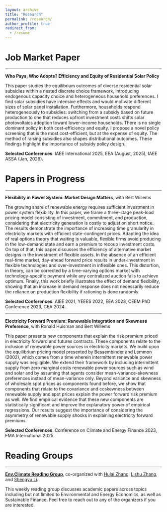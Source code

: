 ```yaml
---
layout: archive
title: "Research"
permalink: /research/
author_profile: true
redirect_from:
  - /resume
---
```


Job Market Paper
======
***
**Who Pays, Who Adopts? Efficiency and Equity of Residential Solar Policy**

This paper studies the equilibrium outcomes of diverse residential solar subsidies within a nested discrete choice framework, introducing endogenous capacity choice and heterogeneous household preferences. I find solar subsidies have intensive effects and would motivate different sizes of solar panel installation. Furthermore, households respond heterogeneously to subsidies: switching from a subsidy based on future production to one that reduces upfront investment costs shifts solar photovoltaics adoption toward lower-income households. There is no single dominant policy in both cost-efficiency and equity. I propose a novel policy screening that is the most cost-efficient, but at the expense of equity. The method of raising subsidies also shapes distributional outcomes. These findings highlight the importance of subsidy policy design.

**Selected Conferences**: IAEE International 2025, EEA (August, 2025), IAEE ASSA (Jan, 2026).

Papers in Progress
======
***
**Flexibility in Power System: Market Design Matters**, with Bert Willems

<!--[Flexibility in Power System: Market Design Matters](/files/PhD_Project_1_Dongchen.pdf)-->
The growing share of renewable energy requires sufficient investment in power system flexibility. In this paper, we frame a three-stage peak-load pricing model consisting of investment, commitment, and production, considering that electricity generation is costly to adjust on short notice. The results demonstrate the importance of increasing time granularity in electricity markets with efficient state-contingent prices. Adapting the idea of real options theory that waiting is valuable, flexible firms avoid producing in the low-demand state and earn a premium to recoup investment costs.
On top of that, this paper discusses the efficiency of alternative market designs in the investment of flexible assets. In the absence of an efficient real-time market, day-ahead forward price results in under-investment in flexible technologies and over-investment in inflexible ones. This distortion, in theory, can be corrected by a time-varying options market with technology-specific payment while any centralized auction fails to achieve optimum. Finally, this work briefly illustrates the effect of demand flexibility, showing that an increase in demand response does not necessarily reduce the reliance on production flexibility if rationing is done randomly.

**Selected Conferences**: AIEE 2021, YEEES 2022, EEA 2023, CEEM PhD Conference 2023, CEA 2024.

***
**Electricity Forward Premium: Renewable Integration and Skewness Preference**, with Ronald Huisman and Bert Willems

This paper presents new components that explain the risk premium priced in electricity forward and futures contracts. These components relate to the inclusion of renewable power sources in electricity markets. We build upon the equilibrium pricing model presented by Bessembinder and Lemmon (2002), which comes from a time wherein intermittent renewable power supply was negligible. We extend their framework by including intermittent supply from zero marginal costs renewable power sources such as wind and solar and by assuming that agents consider mean-variance-skewness preferences instead of mean-variance only. Beyond variance and skewness of wholesale spot prices as components found before, we show that components that relate to the covariance and coskewness between renewable supply and spot prices explain the power forward risk premium as well. We find empirical evidence that these new components are statistically significant and improve the explanatory power of empirical regressions. Our results suggest the importance of considering the asymmetry of renewable supply shocks in explaining electricity forward premiums.

**Selected Conferences**: Conference on Climate and Energy Finance 2023, FMA International 2025.

Reading Groups
======
***
**[Env.Climate Reading Group](https://www.kdocs.cn/l/cfjbuzzQjTKH)**, co-organized with [Hulai Zhang](https://hulaizh.github.io/index.html), [Lishu Zhang](https://lishuz.github.io/), and [Shengyu Li](https://www.tilburguniversity.edu/staff/s-li_11).

This weekly reading group discusses academic papers across topics including but not limited to Environmental and Energy Economics, as well as Sustainable Finance. Feel free to reach out to any of the organizers if you are interested.
